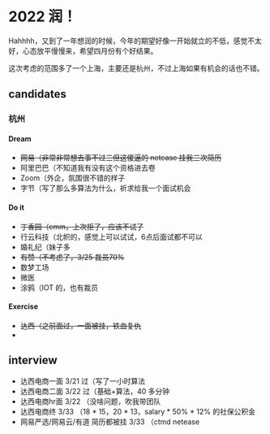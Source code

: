 # 2022 润！

Hahhhh，又到了一年想润的时候，今年的期望好像一开始就立的不低，感觉不太好，心态放平慢慢来，希望四月份有个好结果。

这次考虑的范围多了一个上海，主要还是杭州，不过上海如果有机会的话也不错。



## candidates

### 杭州

#### Dream

- ~~网易（非常非常想去事不过三但这傻逼的 netease 挂我三次简历~~
- 阿里巴巴（不知道我有没有这个资格进去卷
- Zoom（外企，氛围很不错的样子
- 字节（写了那么多算法为什么，祈求给我一个面试机会

#### Do it

- ~~丁香园（emm，上次拒了，应该不试了~~
- 行云科技（北帜的，感觉上可以试试，6点后面试都不可以
- 婚礼纪（妹子多
- ~~有赞（不考虑了，3/25 裁员70%~~
- 数梦工场
- 微医
- 涂鸦（IOT 的，也有裁员

#### Exercise

- ~~达西（之前面过，一面被挂，铁血复仇~~
- 



## interview



- 达西电商一面 3/21 过（写了一小时算法
- 达西电商二面 3/22 过（基础+算法，40 多分钟
- 达西电商hr面 3/22 （没啥问题，吹我带团队
- 达西电商终 3/33 （18 *  15，20 * 13，salary * 50% * 12% 的社保公积金
- 网易严选/网易云/有道 简历都被挂 3/33 （ctmd netease
